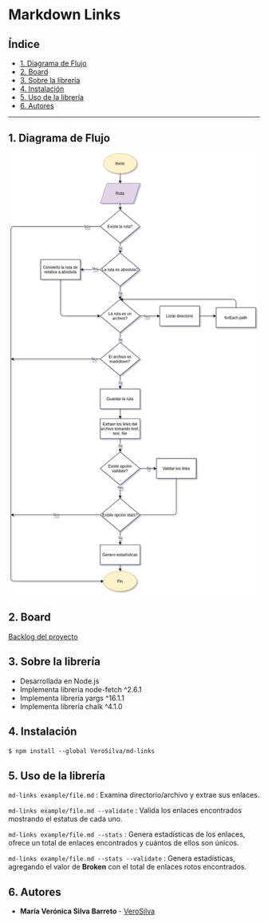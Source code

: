 # Markdown Links

## Índice

- [1. Diagrama de Flujo](#1-diagrama-de-flujo)
- [2. Board](#2-board)
- [3. Sobre la librería](#3-sobre-la-libreria)
- [4. Instalación](#4-instalacion)
- [5. Uso de la librería](#5-uso-de-la-libreria)
- [6. Autores](#6-entregables)

---

## 1. Diagrama de Flujo

![md-links](./md-links-flow.png)

## 2. Board

[Backlog del proyecto](https://github.com/VeroSilva/LIM013-fe-md-links/projects/1)

## 3. Sobre la librería

- Desarrollada en Node.js
- Implementa librería node-fetch ^2.6.1
- Implementa librería yargs ^16.1.1
- Implementa librería chalk ^4.1.0

## 4. Instalación

`$ npm install --global VeroSilva/md-links`

## 5. Uso de la librería

`md-links example/file.md` : Examina directorio/archivo y extrae sus enlaces.

`md-links example/file.md --validate` : Valida los enlaces encontrados mostrando el estatus de cada uno.

`md-links example/file.md --stats` : Genera estadísticas de los enlaces, ofrece un total de enlaces encontrados y cuántos de ellos son únicos.

`md-links example/file.md --stats --validate` : Genera estadísticas, agregando el valor de **Broken** con el total de enlaces rotos encontrados.

## 6. Autores

- **María Verónica Silva Barreto** - [VeroSilva](https://github.com/VeroSilva)
